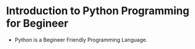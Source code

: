 # Introduction to Python Programming for Begineer

- Python is a Begineer Friendly Programming Language.
